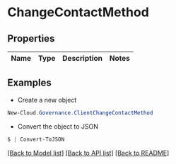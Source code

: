 # ChangeContactMethod
## Properties

Name | Type | Description | Notes
------------ | ------------- | ------------- | -------------

## Examples

- Create a new object
```powershell
New-Cloud.Governance.ClientChangeContactMethod 
```

- Convert the object to JSON
```powershell
$ | Convert-ToJSON
```


[[Back to Model list]](../README.md#documentation-for-models) [[Back to API list]](../README.md#documentation-for-api-endpoints) [[Back to README]](../README.md)

